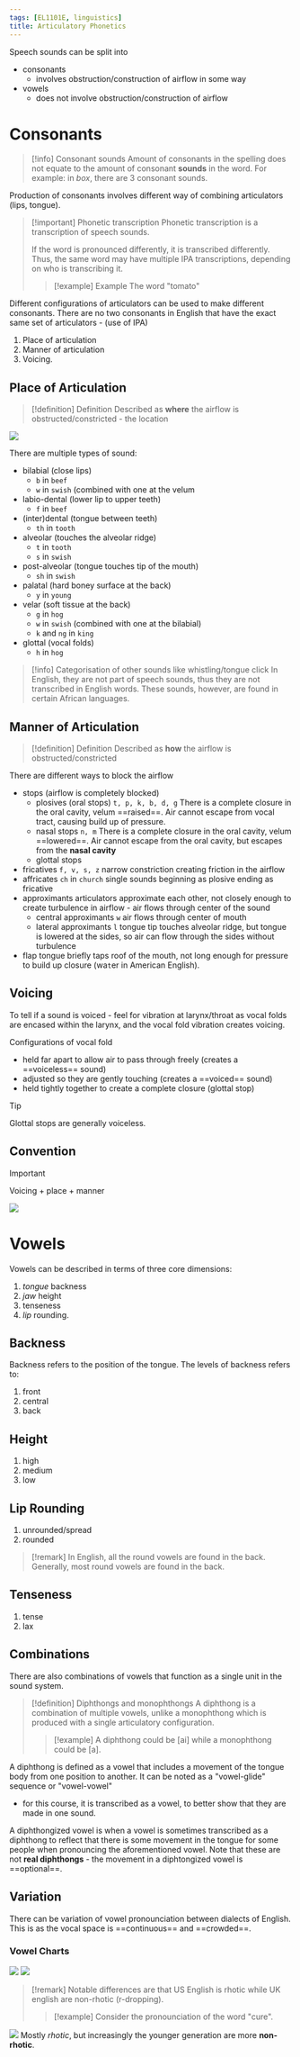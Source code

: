 ```yaml
---
tags: [EL1101E, linguistics]
title: Articulatory Phonetics
---
```

Speech sounds can be split into 
- consonants
	- involves obstruction/construction of airflow in some way
- vowels
	- does not involve obstruction/construction of airflow

# Consonants

> [!info] Consonant sounds
> Amount of consonants in the spelling does not equate to the amount of consonant **sounds** in the word. For example: in _box_, there are 3 consonant sounds.

Production of consonants involves different way of combining articulators (lips, tongue).

> [!important] Phonetic transcription
> Phonetic transcription is a transcription of speech sounds.
> 
> If the word is pronounced differently, it is transcribed differently. Thus, the same word may have multiple IPA transcriptions, depending on who is transcribing it.
> > [!example] Example
> > The word "tomato"

Different configurations of articulators can be used to make different consonants. There are no two consonants in English that have the exact same set of articulators - (use of IPA)
1. Place of articulation
2. Manner of articulation
3. Voicing.

## Place of Articulation

> [!definition] Definition
> Described as **where** the airflow is obstructed/constricted - the location

![](media/Pasted%20image%2020240829064725.png)

There are multiple types of sound:
- bilabial (close lips)
	- `b` in `beef`
	- `w` in `swish` (combined with one at the velum
- labio-dental (lower lip to upper teeth)
	- `f` in `beef`
- (inter)dental (tongue between teeth)
	- `th` in `tooth`
- alveolar  (touches the alveolar ridge)
	- `t` in `tooth`
	- `s` in `swish`
- post-alveolar (tongue touches tip of the mouth) 
	- `sh` in `swish`
- palatal (hard boney surface at the back)
	- `y` in `young`
- velar (soft tissue at the back)
	- `g` in `hog`
	- `w` in `swish` (combined with one at the bilabial)
	- `k` and `ng` in `king`
- glottal (vocal folds)
	- `h` in `hog`

> [!info] Categorisation of other sounds like whistling/tongue click
> In English, they are not part of speech sounds, thus they are not transcribed in English words. These sounds, however, are found in certain African languages.

## Manner of Articulation

> [!definition] Definition
> Described as **how** the airflow is obstructed/constricted

There are different ways to block the airflow
- stops (airflow is completely blocked)
	- plosives (oral stops) `t, p, k, b, d, g`
	  There is a complete closure in the oral cavity, velum ==raised==. Air cannot escape from vocal tract, causing build up of pressure.
	- nasal stops `n, m`
	  There is a complete closure in the oral cavity, velum ==lowered==. Air cannot escape from the oral cavity, but escapes from the **nasal cavity**
	- glottal stops
- fricatives `f, v, s, z`
  narrow constriction creating friction in the airflow
- affricates `ch` in `church`
  single sounds beginning as plosive ending as fricative
- approximants
  articulators approximate each other, not closely enough to create turbulence in airflow - air flows through center of the sound 
  - central approximants `w`
	air flows through center of mouth
  - lateral approximants `l`
	tongue tip touches alveolar ridge, but tongue is lowered at the sides, so air can flow through the sides without turbulence
- flap
  tongue briefly taps roof of the mouth, not long enough for pressure to build up closure (wa`t`er in American English).

## Voicing

To tell if a sound is voiced - feel for vibration at larynx/throat as vocal folds are encased within the larynx, and the vocal fold vibration creates voicing.

Configurations of vocal fold
- held far apart to allow air to pass through freely (creates a ==voiceless== sound)
- adjusted so they are gently touching (creates a ==voiced== sound)
- held tightly together to create a complete closure (glottal stop)

> [!tip]
> Glottal stops are generally voiceless.
## Convention

> [!important]
> Voicing + place + manner

![](media/annotatedconsonants.svg)
# Vowels

Vowels can be described in terms of three core dimensions:
1. _tongue_ backness 
2. _jaw_ height
3. tenseness
4. _lip_ rounding.
## Backness

Backness refers to the position of the tongue. The levels of backness refers to:
1. front
2. central
3. back
## Height

1. high
2. medium
3. low
## Lip Rounding

1. unrounded/spread
2. rounded

> [!remark]
> In English, all the round vowels are found in the back. Generally, most round vowels are found in the back.

## Tenseness

1. tense
2. lax
## Combinations

There are also combinations of vowels that function as a single unit in the sound system.

> [!definition] Diphthongs and monophthongs
> A diphthong is a combination of multiple vowels, unlike a monophthong which is produced with a single articulatory configuration.
> 
> > [!example]
> > A diphthong could be [ai] while a monophthong could be [a].

A diphthong is defined as a vowel that includes a movement of the tongue body from one position to another. It can be noted as a "vowel-glide" sequence or "vowel-vowel"
- for this course, it is transcribed as a vowel, to better show that they are made in one sound.

A diphthongized vowel is when a vowel is sometimes transcribed as a diphthong to reflect that there is some movement in the tongue for some people when pronouncing the aforementioned vowel. 
Note that these are not **real diphthongs** - the movement in a diphtongized vowel is ==optional==.

## Variation

There can be variation of vowel pronounciation between dialects of English. This is as the vocal space is ==continuous== and ==crowded==.

### Vowel Charts

![](media/Pasted%20image%2020240827111955.png)
![](media/Pasted%20image%2020240827112426.png)
> [!remark]
> Notable differences are that US English is rhotic while UK english are non-rhotic (r-dropping).
> > [!example]
> > Consider the pronounciation of the word "cure".

![](media/Pasted%20image%2020240827112700.png)
Mostly _rhotic_, but increasingly the younger generation are more **non-rhotic**.